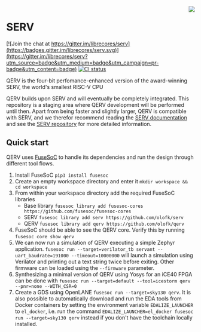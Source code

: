 <img align="right" src="https://svg.wavedrom.com/{signal:[{wave:'0.P...'},{wave:'023450',data:'Q E R V'}]}"/>

# SERV

[![Join the chat at https://gitter.im/librecores/serv](https://badges.gitter.im/librecores/serv.svg)](https://gitter.im/librecores/serv?utm_source=badge&utm_medium=badge&utm_campaign=pr-badge&utm_content=badge)
[![CI status](https://github.com/olofk/serv/workflows/CI/badge.svg)](https://github.com/olofk/serv/actions?query=workflow%3ACI)

QERV is the four-bit perfomance-enhanced version of the award-winning SERV, the world's smallest RISC-V CPU

QERV builds upon SERV and will eventually be completely integrated. This repository is a staging area where QERV development will be performed until then. Apart from being faster and slightly larger, QERV is compatible with SERV, and we therefor recommend reading the [SERV documentation](https://serv.readthedocs.io/en/latest/) and see the [SERV repository](https://github.com/olofk/serv) for more detailed information.

## Quick start

QERV uses [FuseSoC](https://github.com/olofk/fusesoc) to handle its dependencies and run the design through different tool flows.

1. Install FuseSoC `pip3 install fusesoc`
2. Create an empty workspace directory and enter it `mkdir workspace && cd workspace`
3. From within your workspace directory add the required FuseSoC libraries
   - Base library `fusesoc library add fusesoc-cores https://github.com/fusesoc/fusesoc-cores`
   - SERV `fusesoc library add serv https://github.com/olofk/serv`
   - QERV `fusesoc library add qerv https://github.com/olofk/qerv`
4. FuseSoC should be able to see the QERV core. Verify this by running `fusesoc core show qerv`
5. We can now run a simulation of QERV executing a simple Zephyr application. `fusesoc run --target=verilator_tb servant --uart_baudrate=191000 --timeout=10000000` will launch a simulation using Verilator and printing out a text string twice before exiting. Other firmware can be loaded using the `--firmware` parameter.
6. Synthesizing a minimal version of QERV using Yosys for an iCE40 FPGA can be done with `fusesoc run --target=default --tool=icestorm qerv --pnr=none --WITH_CSR=0`
7. Create a GDS using OpenLANE `fusesoc run --target=sky130 qerv`. It is also possible to automatically download and run the EDA tools from Docker containers by setting the environment variable `EDALIZE_LAUNCHER` to `el_docker`, i.e. run the command `EDALIZE_LAUNCHER=el_docker fusesoc run --target=sky130 qerv` instead if you don't have the toolchain locally installed.
